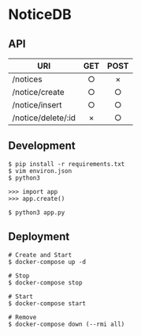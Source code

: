 # NoticeDB

## API

| URI | GET | POST |
| - | :-: | :-: |
| /notices | ○ | × |
| /notice/create | ○ | ○ |
| /notice/insert | ○ | ○ |
| /notice/delete/:id | × | ○ |

## Development

```shell
$ pip install -r requirements.txt
$ vim environ.json
$ python3

>>> import app
>>> app.create()

$ python3 app.py
```

## Deployment

```shell
# Create and Start
$ docker-compose up -d

# Stop
$ docker-compose stop

# Start
$ docker-compose start

# Remove
$ docker-compose down (--rmi all)
```
